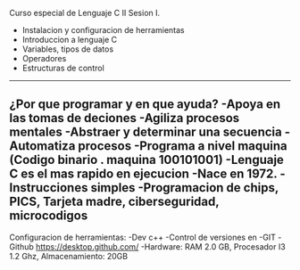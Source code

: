 Curso especial de Lenguaje C II
Sesion I. 
- Instalacion y configuracion de herramientas
- Introduccion a lenguaje C
- Variables, tipos de datos
- Operadores
- Estructuras de control
------------------------------------------------
¿Por que programar y en que ayuda?
-Apoya en las tomas de deciones
-Agiliza procesos mentales
-Abstraer y determinar una secuencia
-Automatiza procesos
-Programa a nivel maquina  (Codigo binario . maquina 100101001)
-Lenguaje C es el mas rapido en ejecucion
-Nace en 1972. 
-Instrucciones simples 
-Programacion de chips, PICS, Tarjeta madre, ciberseguridad, microcodigos 
-------------------------------------------------
Configuracion de herramientas:
-Dev c++ 
-Control de versiones en 
-GIT
-Github   https://desktop.github.com/
-Hardware: RAM 2.0 GB, Procesador I3 1.2 Ghz, Almacenamiento: 20GB 
